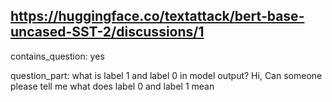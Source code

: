 ## https://huggingface.co/textattack/bert-base-uncased-SST-2/discussions/1

contains_question: yes

question_part: what is label 1 and label 0 in model output? Hi, Can someone please tell me what does label 0 and label 1 mean
